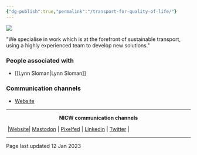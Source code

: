 ```yaml
---
{"dg-publish":true,"permalink":"/transport-for-quality-of-life/"}
---
```



<img src="https://www.transportforqualityoflife.com/i/banner_en.jpg">

"We specialise in work which is at the forefront of sustainable transport, using a highly experienced team to develop new solutions."

### People associated with
- [[Lynn Sloman\|Lynn Sloman]]

### Communication channels
- [Website](https://www.transportforqualityoflife.com/)

***
<p style="text-align: center;font-weight:bold";>NICW communication channels</p>

󠁧 |[Website](https://nationalinfrastructurecommission.wales)| [Mastodon](https://toot.wales/@NICW) | [Pixelfed](https://pix.toot.wales/NICW) | [Linkedin](https://www.linkedin.com/company/26268509/) | [Twitter](https://twitter.com/InfraCommCymru) |
***

Page last updated 12 Jan 2023
